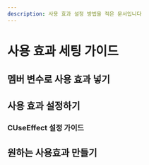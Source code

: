 ```yaml
---
description: 사용 효과 설정 방법을 적은 문서입니다
---
```


# 사용 효과 세팅 가이드

## 멤버 변수로 사용 효과 넣기 



## 사용 효과 설정하기 



### CUseEffect 설정 가이드 

## 원하는 사용효과 만들기 

